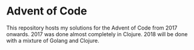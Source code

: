 # Advent of Code

This repository hosts my solutions for the Advent of Code from 2017 onwards. 2017 was done almost completely in Clojure.
2018 will be done with a mixture of Golang and Clojure.

